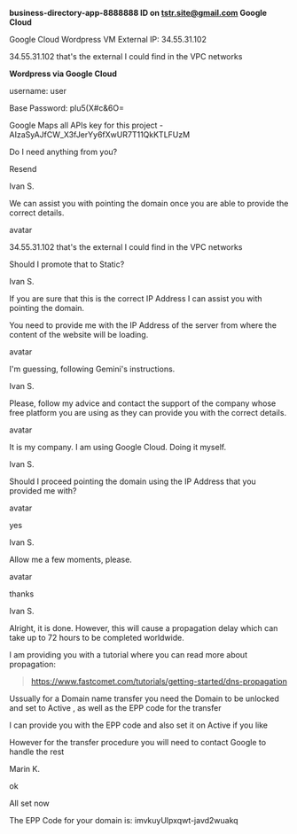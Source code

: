 **business-directory-app-8888888 ID on tstr.site@gmail.com Google Cloud**



Google Cloud Wordpress VM External IP: 34.55.31.102

34.55.31.102 that's the external I could find in the VPC networks



**Wordpress via Google Cloud**

username: user

Base Password: plu5(X#c\&6O=







Google Maps all APIs key for this project - AIzaSyAJfCW\_X3fJerYy6fXwUR7T11QkKTLFUzM







Do I need anything from you?

Resend

Ivan S.

We can assist you with pointing the domain once you are able to provide the correct details.

avatar

34.55.31.102 that's the external I could find in the VPC networks

Should I promote that to Static?

Ivan S.

If you are sure that this is the correct IP Address I can assist you with pointing the domain.

You need to provide me with the IP Address of the server from where the content of the website will be loading.

avatar

I'm guessing, following Gemini's instructions.

Ivan S.

Please, follow my advice and contact the support of the company whose free platform you are using as they can provide you with the correct details.

avatar

It is my company. I am using Google Cloud. Doing it myself.

Ivan S.

Should I proceed pointing the domain using the IP Address that you provided me with?

avatar

yes

Ivan S.

Allow me a few moments, please.

avatar

thanks

Ivan S.

Alright, it is done. However, this will cause a propagation delay which can take up to 72 hours to be completed worldwide.

I am providing you with a tutorial where you can read more about propagation:



> https://www.fastcomet.com/tutorials/getting-started/dns-propagation



Ussually for a Domain name transfer you need the Domain to be unlocked and set to Active , as well as the EPP code for the transfer



I can provide you with the EPP code and also set it on Active if you like

However for the transfer procedure you will need to contact Google to handle the rest

Marin K.

ok

All set now

The EPP Code for your domain is: imvkuyUlpxqwt-javd2wuakq

